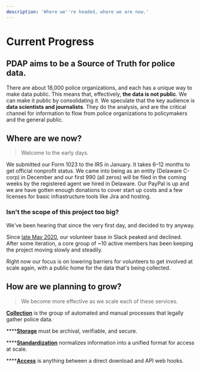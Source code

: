 ```yaml
---
description: 'Where we''re headed, where we are now.'
---
```


# Current Progress

## PDAP aims to be a **Source of Truth** for police data.

There are about 18,000 police organizations, and each has a unique way to make data public. This means that, effectively, **the data is not public**. We can make it public by consolidating it. We speculate that the key audience is **data scientists and journalists**. They do the analysis, and are the critical channel for information to flow from police organizations to policymakers and the general public.

## Where are we now?

> Welcome to the early days.

We submitted our Form 1023 to the IRS in January. It takes 6–12 months to get official nonprofit status. We came into being as an entity \(Delaware C-corp\) in December and our first 990 \(all zeros\) will be filed in the coming weeks by the registered agent we hired in Delaware. Our PayPal is up and we are have gotten enough donations to cover start up costs and a few licenses for basic infrastructure tools like Jira and hosting.

### Isn't the scope of this project too big?

We've been hearing that since the very first day, and decided to try anyway.

Since [late May 2020](https://www.reddit.com/r/privacy/comments/gr11aw/i_think_i_accidentally_started_a_movement), our volunteer base in Slack peaked and declined. After some iteration, a core group of ~10 active members has been keeping the project moving slowly and steadily.

Right now our focus is on lowering barriers for volunteers to get involved at scale again, with a public home for the data that's being collected.

## How are we planning to grow?

> We become more effective as we scale each of these services.

[**Collection**](../../components/data-collection/) is the group of automated and manual processes that legally gather police data.

\*\*\*\*[**Storage**](../../components/data-storage.md) must be archival, verifiable, and secure.

\*\*\*\*[**Standardization**](../../components/data-standardization/) normalizes information into a unified format for access at scale.

\*\*\*\*[**Access**](../../components/data-access.md) is anything between a direct download and API web hooks.

## 

